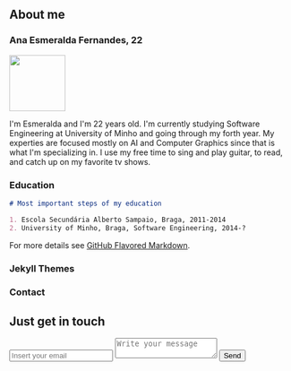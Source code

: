 ## About me
### Ana Esmeralda Fernandes, 22

<img src="https://avatars3.githubusercontent.com/u/18233346?s=400&u=b7cf4b9b58830c7d74bd912345c1d80304586a5e&v=4" data-canonical-src="https://avatars3.githubusercontent.com/u/18233346?s=400&u=b7cf4b9b58830c7d74bd912345c1d80304586a5e&v=4" width="100" height="100" />

I'm Esmeralda and I'm 22 years old. I'm currently studying Software Engineering at University of Minho and going through my forth year. My experties are focused mostly on AI and Computer Graphics since that is what I'm specializing in. I use my free time to sing and play guitar, to read, and catch up on my favorite tv shows.

### Education
```markdown
# Most important steps of my education

1. Escola Secundária Alberto Sampaio, Braga, 2011-2014
2. University of Minho, Braga, Software Engineering, 2014-?
```

For more details see [GitHub Flavored Markdown](https://guides.github.com/features/mastering-markdown/).

### Jekyll Themes


### Contact
 
 <div id="contact">
        <h2>Just get in touch</h2>
        <div id="contact-form">
            <form method="POST" action="https://formspree.io/annie.eaf@gmail.com">
                <input type="hidden" name="_subject" value="Contact request from personal website" />
                <input type="email" name="_replyto" placeholder="Insert your email" required>
                <textarea name="message" placeholder="Write your message" required></textarea>
                <button type="submit">Send</button>
            </form>
        </div>
        <!-- End #contact-form -->
    </div>
    <!-- End #contact -->

